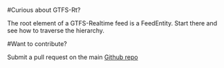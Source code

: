#Curious about GTFS-Rt?

The root element of a GTFS-Realtime feed is a FeedEntity. Start there and see how to traverse the hierarchy.

#Want to contribute?

Submit a pull request on the main [Github repo](https://github.com/laidig/gtfs-rt-autodoc)